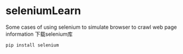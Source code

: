 # seleniumLearn
Some cases of using selenium to simulate browser to crawl web page information
下载selenium库
```
pip install selenium
```

